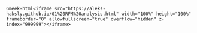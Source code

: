 `Gmeek-html<iframe src="https://aleks-haksly.github.io/01%20RFM%20analysis.html" width="100%" height="100%" frameborder="0" allowfullscreen="true" overflow="hidden" z-index="999999"></iframe>`
